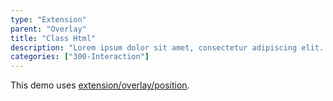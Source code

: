 ```yaml
---
type: "Extension"
parent: "Overlay"
title: "Class Html"
description: "Lorem ipsum dolor sit amet, consectetur adipiscing elit. Nunc tempus laoreet leo sit amet iaculis."
categories: ["300-Interaction"]
---
```


This demo uses [extension/overlay/position](/extension/overlay/position).

<demo>
  <demovanilla src="inline/extension/overlay/class-html">
  </demovanilla>
</demo>
